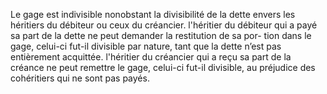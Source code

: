 Le gage est indivisible nonobstant la divisibilité de la dette envers les héritiers du
débiteur ou ceux du créancier.
l'héritier du débiteur qui a payé sa part de la dette ne peut demander la
restitution de sa por- tion dans le gage, celui-ci fut-il divisible par nature,
tant que la dette n’est pas entièrement acquittée.
l'héritier du créancier qui a reçu sa part de la créance ne peut remettre le
gage, celui-ci fut-il divisible, au préjudice des cohéritiers qui ne sont pas
payés.